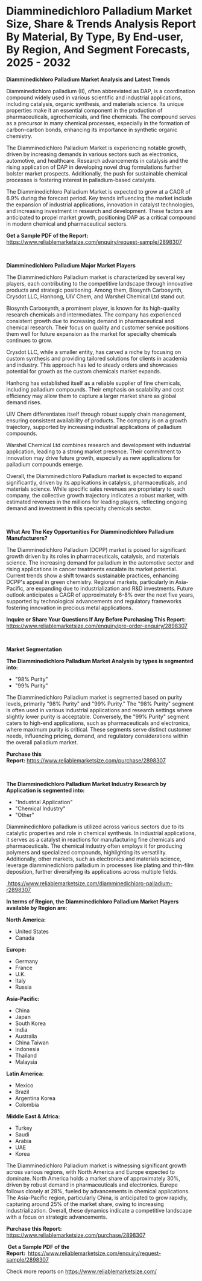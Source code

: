 <p><h1>Diamminedichloro Palladium Market Size, Share & Trends Analysis Report By Material, By Type, By End-user, By Region, And Segment Forecasts, 2025 - 2032</h1></p><p><strong>Diamminedichloro Palladium Market Analysis and Latest Trends</strong></p>
<p><p>Diamminedichloro palladium (II), often abbreviated as DAP, is a coordination compound widely used in various scientific and industrial applications, including catalysis, organic synthesis, and materials science. Its unique properties make it an essential component in the production of pharmaceuticals, agrochemicals, and fine chemicals. The compound serves as a precursor in many chemical processes, especially in the formation of carbon-carbon bonds, enhancing its importance in synthetic organic chemistry.</p><p>The Diamminedichloro Palladium Market is experiencing notable growth, driven by increasing demands in various sectors such as electronics, automotive, and healthcare. Research advancements in catalysis and the rising application of DAP in developing novel drug formulations further bolster market prospects. Additionally, the push for sustainable chemical processes is fostering interest in palladium-based catalysts.</p><p>The Diamminedichloro Palladium Market is expected to grow at a CAGR of 6.9% during the forecast period. Key trends influencing the market include the expansion of industrial applications, innovation in catalyst technologies, and increasing investment in research and development. These factors are anticipated to propel market growth, positioning DAP as a critical compound in modern chemical and pharmaceutical sectors.</p></p>
<p><strong>Get a Sample PDF of the Report:&nbsp;</strong> <a href="https://www.reliablemarketsize.com/enquiry/request-sample/2898307?utm_campaign=2804&utm_medium=2&utm_source=Github&utm_content=ia&utm_term=15032025&utm_id=diamminedichloro-palladium">https://www.reliablemarketsize.com/enquiry/request-sample/2898307</a></p>
<p>&nbsp;</p>
<p><strong>Diamminedichloro Palladium Major Market Players</strong></p>
<p><p>The Diamminedichloro Palladium market is characterized by several key players, each contributing to the competitive landscape through innovative products and strategic positioning. Among them, Biosynth Carbosynth, Crysdot LLC, Hanhong, UIV Chem, and Warshel Chemical Ltd stand out.</p><p>Biosynth Carbosynth, a prominent player, is known for its high-quality research chemicals and intermediates. The company has experienced consistent growth due to increasing demand in pharmaceutical and chemical research. Their focus on quality and customer service positions them well for future expansion as the market for specialty chemicals continues to grow.</p><p>Crysdot LLC, while a smaller entity, has carved a niche by focusing on custom synthesis and providing tailored solutions for clients in academia and industry. This approach has led to steady orders and showcases potential for growth as the custom chemicals market expands. </p><p>Hanhong has established itself as a reliable supplier of fine chemicals, including palladium compounds. Their emphasis on scalability and cost efficiency may allow them to capture a larger market share as global demand rises.</p><p>UIV Chem differentiates itself through robust supply chain management, ensuring consistent availability of products. The company is on a growth trajectory, supported by increasing industrial applications of palladium compounds.</p><p>Warshel Chemical Ltd combines research and development with industrial application, leading to a strong market presence. Their commitment to innovation may drive future growth, especially as new applications for palladium compounds emerge.</p><p>Overall, the Diamminedichloro Palladium market is expected to expand significantly, driven by its applications in catalysis, pharmaceuticals, and materials science. While specific sales revenues are proprietary to each company, the collective growth trajectory indicates a robust market, with estimated revenues in the millions for leading players, reflecting ongoing demand and investment in this specialty chemicals sector.</p></p>
<p>&nbsp;</p>
<p><strong>What Are The Key Opportunities For Diamminedichloro Palladium Manufacturers?</strong></p>
<p><p>The Diamminedichloro Palladium (DCPP) market is poised for significant growth driven by its roles in pharmaceuticals, catalysis, and materials science. The increasing demand for palladium in the automotive sector and rising applications in cancer treatments escalate its market potential. Current trends show a shift towards sustainable practices, enhancing DCPP's appeal in green chemistry. Regional markets, particularly in Asia-Pacific, are expanding due to industrialization and R&D investments. Future outlook anticipates a CAGR of approximately 6-8% over the next five years, supported by technological advancements and regulatory frameworks fostering innovation in precious metal applications.</p></p>
<p><strong>Inquire or Share Your Questions If Any Before Purchasing This Report:</strong> <a href="https://www.reliablemarketsize.com/enquiry/pre-order-enquiry/2898307?utm_campaign=2804&utm_medium=2&utm_source=Github&utm_content=ia&utm_term=15032025&utm_id=diamminedichloro-palladium">https://www.reliablemarketsize.com/enquiry/pre-order-enquiry/2898307</a></p>
<p>&nbsp;</p>
<p><strong>Market Segmentation</strong></p>
<p><strong>The Diamminedichloro Palladium Market Analysis by types is segmented into:</strong></p>
<p><ul><li>"98% Purity"</li><li>"99% Purity"</li></ul></p>
<p><p>The Diamminedichloro Palladium market is segmented based on purity levels, primarily "98% Purity" and "99% Purity." The "98% Purity" segment is often used in various industrial applications and research settings where slightly lower purity is acceptable. Conversely, the "99% Purity" segment caters to high-end applications, such as pharmaceuticals and electronics, where maximum purity is critical. These segments serve distinct customer needs, influencing pricing, demand, and regulatory considerations within the overall palladium market.</p></p>
<p><strong>Purchase this Report:&nbsp;</strong><a href="https://www.reliablemarketsize.com/purchase/2898307?utm_campaign=2804&utm_medium=2&utm_source=Github&utm_content=ia&utm_term=15032025&utm_id=diamminedichloro-palladium">https://www.reliablemarketsize.com/purchase/2898307</a></p>
<p>&nbsp;</p>
<p><strong>The Diamminedichloro Palladium Market Industry Research by Application is segmented into:</strong></p>
<p><ul><li>"Industrial Application"</li><li>"Chemical Industry"</li><li>"Other"</li></ul></p>
<p><p>Diamminedichloro palladium is utilized across various sectors due to its catalytic properties and role in chemical synthesis. In industrial applications, it serves as a catalyst in reactions for manufacturing fine chemicals and pharmaceuticals. The chemical industry often employs it for producing polymers and specialized compounds, highlighting its versatility. Additionally, other markets, such as electronics and materials science, leverage diamminedichloro palladium in processes like plating and thin-film deposition, further diversifying its applications across multiple fields.</p></p>
<p><a href="https://www.reliablemarketsize.com/diamminedichloro-palladium-r2898307?utm_campaign=2804&utm_medium=2&utm_source=Github&utm_content=ia&utm_term=15032025&utm_id=diamminedichloro-palladium">&nbsp;https://www.reliablemarketsize.com/diamminedichloro-palladium-r2898307</a></p>
<p><strong>In terms of Region, the Diamminedichloro Palladium Market Players available by Region are:</strong></p>
<p>
    <p> <strong> North America: </strong>
        <ul>
            <li>United States</li>
            <li>Canada</li>
        </ul>
        </p> 
    <p> <strong> Europe: </strong>
        <ul>
            <li>Germany</li>
            <li>France</li>
            <li>U.K.</li>
            <li>Italy</li>
            <li>Russia</li>
        </ul>
        </p> 
    <p> <strong> Asia-Pacific: </strong>
        <ul>
            <li>China</li>
            <li>Japan</li>
            <li>South Korea</li>
            <li>India</li>
            <li>Australia</li>
            <li>China Taiwan</li>
            <li>Indonesia</li>
            <li>Thailand</li>
            <li>Malaysia</li>
        </ul>
        </p> 
    <p> <strong> Latin America: </strong>
        <ul>
            <li>Mexico</li>
            <li>Brazil</li>
            <li>Argentina Korea</li>
            <li>Colombia</li>
        </ul>
        </p> 
    <p> <strong> Middle East & Africa: </strong>
        <ul>
            <li>Turkey</li>
            <li>Saudi</li>
            <li>Arabia</li>
            <li>UAE</li>
            <li>Korea</li>
        </ul>
    </p>
    </p>
<p><p>The Diamminedichloro Palladium market is witnessing significant growth across various regions, with North America and Europe expected to dominate. North America holds a market share of approximately 30%, driven by robust demand in pharmaceuticals and electronics. Europe follows closely at 28%, fueled by advancements in chemical applications. The Asia-Pacific region, particularly China, is anticipated to grow rapidly, capturing around 25% of the market share, owing to increasing industrialization. Overall, these dynamics indicate a competitive landscape with a focus on strategic advancements.</p></p>
<p><strong>Purchase this Report: </strong><a href="https://www.reliablemarketsize.com/purchase/2898307?utm_campaign=2804&utm_medium=2&utm_source=Github&utm_content=ia&utm_term=15032025&utm_id=diamminedichloro-palladium">https://www.reliablemarketsize.com/purchase/2898307</a></p>
<p>&nbsp;<strong>Get a Sample PDF of the Report:&nbsp;&nbsp;</strong><a href="https://www.reliablemarketsize.com/enquiry/request-sample/2898307?utm_campaign=2804&utm_medium=2&utm_source=Github&utm_content=ia&utm_term=15032025&utm_id=diamminedichloro-palladium">https://www.reliablemarketsize.com/enquiry/request-sample/2898307</a></p>
<p><strong></strong></p>
<p>Check more reports on <a href="https://www.reliablemarketsize.com/?utm_campaign=2804&utm_medium=2&utm_source=Github&utm_content=ia&utm_term=15032025&utm_id=diamminedichloro-palladium">https://www.reliablemarketsize.com/</a></p>
